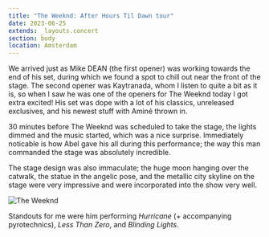 ```yaml
---
title: "The Weeknd: After Hours Til Dawn tour"
date: 2023-06-25
extends: _layouts.concert
section: body
location: Amsterdam
---
```


We arrived just as Mike DEAN (the first opener) was working towards the end of his set, during which we found a spot to
chill out near the front of the stage. The second opener was Kaytranada, whom I listen to quite a bit as it is, so when
I saw he was one of the openers for The Weeknd today I got extra excited! His set was dope with a lot of his classics,
unreleased exclusives, and his newest stuff with Aminé thrown in.

30 minutes before The Weeknd was scheduled to take the stage, the lights dimmed and the music started, which was a nice
surprise. Immediately noticable is how Abel gave his all during this performance; the way this man commanded the stage
was absolutely incredible.

The stage design was also immaculate; the huge moon hanging over the catwalk, the statue in the angelic pose, and the
metallic city skyline on the stage were very impressive and were incorporated into the show very well.

![The Weeknd](/assets/images/weeknd-1.jpg)

Standouts for me were him performing _Hurricane_ (+ accompanying pyrotechnics), _Less Than Zero_, and _Blinding Lights_.
